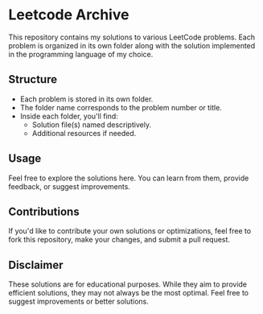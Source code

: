 # Leetcode Archive

This repository contains my solutions to various LeetCode problems. Each problem is organized in its own folder along with the solution implemented in the programming language of my choice.

## Structure

- Each problem is stored in its own folder.
- The folder name corresponds to the problem number or title.
- Inside each folder, you'll find:
  - Solution file(s) named descriptively.
  - Additional resources if needed.

## Usage

Feel free to explore the solutions here. You can learn from them, provide feedback, or suggest improvements.

## Contributions

If you'd like to contribute your own solutions or optimizations, feel free to fork this repository, make your changes, and submit a pull request.

## Disclaimer

These solutions are for educational purposes. While they aim to provide efficient solutions, they may not always be the most optimal. Feel free to suggest improvements or better solutions.
